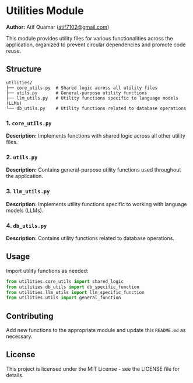 # Utilities Module

**Author:** Atif Quamar (atif7102@gmail.com)

This module provides utility files for various functionalities across the application, organized to prevent circular dependencies and promote code reuse.

## Structure

```
utilities/
├── core_utils.py  # Shared logic across all utility files
├── utils.py       # General-purpose utility functions
├── llm_utils.py   # Utility functions specific to language models (LLMs)
└── db_utils.py    # Utility functions related to database operations
```

### 1. `core_utils.py`

**Description:** Implements functions with shared logic across all other utility files.

### 2. `utils.py`

**Description:** Contains general-purpose utility functions used throughout the application.

### 3. `llm_utils.py`

**Description:** Implements utility functions specific to working with language models (LLMs).

### 4. `db_utils.py`

**Description:** Contains utility functions related to database operations.

## Usage

Import utility functions as needed:

```python
from utilities.core_utils import shared_logic
from utilities.db_utils import db_specific_function
from utilities.llm_utils import llm_specific_function
from utilities.utils import general_function
```

## Contributing

Add new functions to the appropriate module and update this `README.md` as necessary.

## License

This project is licensed under the MIT License - see the LICENSE file for details.